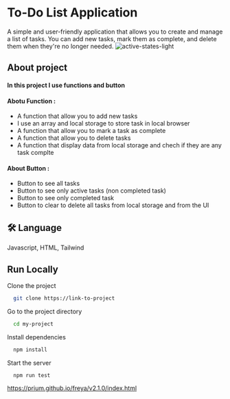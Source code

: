 # To-Do List Application
A simple and user-friendly application that allows you to create and manage a list of tasks. 
You can add new tasks, mark them as complete, and delete them when they're no longer needed.
![active-states-light](https://user-images.githubusercontent.com/96472794/214078505-98f2a850-5067-482d-82d5-c5785acb1b97.jpg)


## About project
#### In this project I use functions and button
#### Abotu Function : 
- A function that allow you to add new tasks
- I use an array and local storage to store task in local browser
- A function that allow you to mark  a task as complete
- A function that allow you to delete tasks
- A function that display  data from local storage and chech if they are any task complte
 #### About Button :
- Button to see all tasks
- Button to see only active tasks (non completed task)
- Button to see only completed task
- Button to clear to delete all tasks from local storage and from the UI




## 🛠 Language

Javascript, HTML, Tailwind

## Run Locally

Clone the project

```bash
  git clone https://link-to-project
```

Go to the project directory

```bash
  cd my-project
```

Install dependencies

```bash
  npm install
```

Start the server

```bash
  npm run test
```
https://prium.github.io/freya/v2.1.0/index.html
